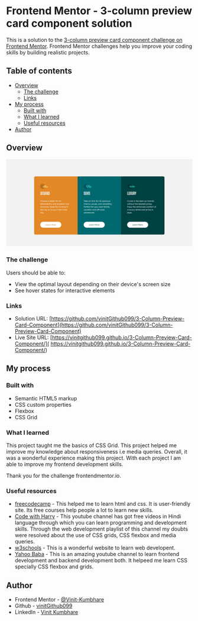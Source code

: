 # Frontend Mentor - 3-column preview card component solution

This is a solution to the [3-column preview card component challenge on Frontend Mentor](https://www.frontendmentor.io/challenges/3column-preview-card-component-pH92eAR2-). Frontend Mentor challenges help you improve your coding skills by building realistic projects. 

## Table of contents

- [Overview](#overview)
  - [The challenge](#the-challenge)
  - [Links](#links)
- [My process](#my-process)
  - [Built with](#built-with)
  - [What I learned](#what-i-learned)
  - [Useful resources](#useful-resources)
- [Author](#author)


## Overview

![](./images/3ColumnPreviewCards.jfif "Order Summary Page")

### The challenge

Users should be able to:

- View the optimal layout depending on their device's screen size
- See hover states for interactive elements


### Links

- Solution URL: [https://github.com/vinitGithub099/3-Column-Preview-Card-Component](https://github.com/vinitGithub099/3-Column-Preview-Card-Component)
- Live Site URL: [https://vinitgithub099.github.io/3-Column-Preview-Card-Component/]( https://vinitgithub099.github.io/3-Column-Preview-Card-Component/)

## My process

### Built with

- Semantic HTML5 markup
- CSS custom properties
- Flexbox
- CSS Grid


### What I learned

This project taught me the basics of CSS Grid. This project helped me improve my knowledge about responsiveness i.e media queries. Overall, it was a wonderful experience making this project. With each project I am able to improve my frontend development skills. 

Thank you for the challenge frontendmentor.io.


### Useful resources

- [freecodecamp](https://www.freecodecamp.com) - This helped me to learn html and css. It is user-friendly site. Its free courses help people a lot to learn new skills. 
- [Code with Harry](https://www.youtube.com/c/CodeWithHarry) - This youtube channel has got free videos in Hindi language through which you can learn programming and development skills. Through the web development playlist of this channel my doubts were resolved about the use of CSS grids, CSS flexbox and media queries.
- [w3schools](https://www.w3schools.com/) - This is a wonderful website to learn web developent. 
- [Yahoo Baba](https://www.youtube.com/c/YahooBaba) - This is an amazing youtube channel to learn frontend development and backend development both.
It helpeed me learn CSS specially CSS flexbox and grids.

## Author

- Frontend Mentor - [@Vinit-Kumbhare](https://www.frontendmentor.io/profile/Vinit-Kumbhare)
- Github - [vinitGithub099](https://github.com/vinitGithub099)
- LinkedIn - [Vinit Kumbhare](www.linkedin.com/in/vinit-kumbhare-5528a221a)
